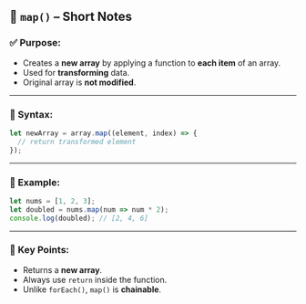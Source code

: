 ## 🔹 `map()` – Short Notes

### ✅ Purpose:

- Creates a **new array** by applying a function to **each item** of an array.
- Used for **transforming** data.
- Original array is **not modified**.

---

### 🔹 Syntax:

```javascript
let newArray = array.map((element, index) => {
  // return transformed element
});
```

---

### 🔹 Example:

```javascript
let nums = [1, 2, 3];
let doubled = nums.map(num => num * 2);
console.log(doubled); // [2, 4, 6]
```

---

### 🔹 Key Points:

- Returns a **new array**.
- Always use `return` inside the function.
- Unlike `forEach()`, `map()` is **chainable**.

